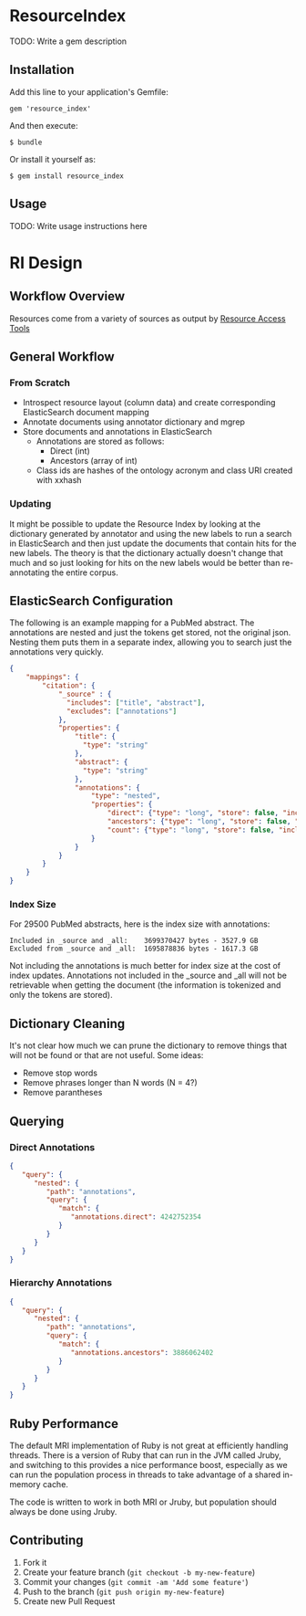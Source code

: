 # ResourceIndex

TODO: Write a gem description

## Installation

Add this line to your application's Gemfile:

    gem 'resource_index'

And then execute:

    $ bundle

Or install it yourself as:

    $ gem install resource_index

## Usage

TODO: Write usage instructions here

# RI Design

## Workflow Overview

Resources come from a variety of sources as output by [Resource Access Tools]()

## General Workflow

### From Scratch

- Introspect resource layout (column data) and create corresponding ElasticSearch document mapping
- Annotate documents using annotator dictionary and mgrep
- Store documents and annotations in ElasticSearch
    - Annotations are stored as follows:
        + Direct (int)
        + Ancestors (array of int)
    - Class ids are hashes of the ontology acronym and class URI created with xxhash

### Updating

It might be possible to update the Resource Index by looking at the dictionary generated by annotator and using the new labels to run a search in ElasticSearch and then just update the documents that contain hits for the new labels. The theory is that the dictionary actually doesn't change that much and so just looking for hits on the new labels would be better than re-annotating the entire corpus.

## ElasticSearch Configuration

The following is an example mapping for a PubMed abstract. The annotations are nested and just the tokens get stored, not the original json. Nesting them puts them in a separate index, allowing you to search just the annotations very quickly.

```json
{
    "mappings": {
        "citation": {
            "_source" : {
              "includes": ["title", "abstract"],
              "excludes": ["annotations"]
            },
            "properties": {
                "title": {
                  "type": "string"
                },
                "abstract": {
                  "type": "string"
                },
                "annotations": {
                    "type": "nested",
                    "properties": {
                        "direct": {"type": "long", "store": false, "include_in_all": false},
                        "ancestors": {"type": "long", "store": false, "include_in_all": false},
                        "count": {"type": "long", "store": false, "include_in_all": false}
                    }
                }
            }
        }
    }
}
```

### Index Size

For 29500 PubMed abstracts, here is the index size with annotations:

```
Included in _source and _all:    3699370427 bytes - 3527.9 GB
Excluded from _source and _all:  1695878836 bytes - 1617.3 GB
```

Not including the annotations is much better for index size at the cost of index updates. Annotations not included in the _source and _all will not be retrievable when getting the document (the information is tokenized and only the tokens are stored).

## Dictionary Cleaning

It's not clear how much we can prune the dictionary to remove things that will not be found or that are not useful. Some ideas:

- Remove stop words
- Remove phrases longer than N words (N = 4?)
- Remove parantheses

## Querying

### Direct Annotations

```json
{
   "query": {
      "nested": {
         "path": "annotations",
         "query": {
            "match": {
               "annotations.direct": 4242752354
            }
         }
      }
   }
}
```

### Hierarchy Annotations

```json
{
   "query": {
      "nested": {
         "path": "annotations",
         "query": {
            "match": {
               "annotations.ancestors": 3886062402
            }
         }
      }
   }
}
```

## Ruby Performance

The default MRI implementation of Ruby is not great at efficiently handling threads. There is a version of Ruby that can run in the JVM called Jruby, and switching to this provides a nice performance boost, especially as we can run the population process in threads to take advantage of a shared in-memory cache.

The code is written to work in both MRI or Jruby, but population should always be done using Jruby.

## Contributing

1. Fork it
2. Create your feature branch (`git checkout -b my-new-feature`)
3. Commit your changes (`git commit -am 'Add some feature'`)
4. Push to the branch (`git push origin my-new-feature`)
5. Create new Pull Request
